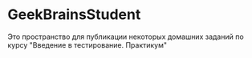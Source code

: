 # GeekBrainsStudent

Это пространство для публикации некоторых домашних заданий по  курсу "Введение в тестирование. Практикум"